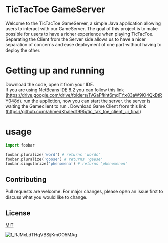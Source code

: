 # TicTacToe GameServer 
Welcome to the TicTacToe GameServer, a simple Java application allowing users to interact with our GameServer. The goal of this project is to make possible for users to have a richer experience when playing TicTacToe. Separating the Client from the Server side allows us to have a nicer separation of concerns and ease deployment of one part without having to deploy the other.
# Getting up and running
  Download the code, open it from your IDE.<br/>
  If you are using NetBeans IDE 8.2 you can follow this link (https://drive.google.com/drive/folders/1VGaFfkht6mgTYx83aW9iO4QkBtRY048d).                                              run the appliction, now you can start the server.
  the server is waiting the Gameclient to run .
  Download Game Client from this link (https://github.com/ahmedKhaled1995/tic_tak_toe_client_ui_final)
  
# usage 

```python
import foobar

foobar.pluralize('word') # returns 'words'
foobar.pluralize('goose') # returns 'geese'
foobar.singularize('phenomena') # returns 'phenomenon'
```
## Contributing
Pull requests are welcome. For major changes, please open an issue first to discuss 
what you would like to change.

## License
[MIT](https://choosealicense.com/licenses/mit/)

![1_RJMxLdTHqVBSijKmOO5MAg](https://user-images.githubusercontent.com/76208889/102707342-c7d9b180-42a2-11eb-8a74-4b092c3badee.jpeg)

